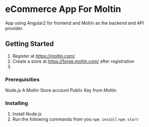 # eCommerce App For Moltin

App using Angular2 for frontend and Moltin as the backend and API provider.

## Getting Started

1. Register at https://moltin.com/
2. Create a store at https://forge.moltin.com/ after registration
3.

### Prerequisities

Node.js
A Moltin Store account
Public Key from Moltin


### Installing
1. Install Node.js
2. Run the following commands from you
    <code>npm install</code>
    <code>npm start</code>

